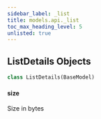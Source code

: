 ```yaml
---
sidebar_label: _list
title: models.api._list
toc_max_heading_level: 5
unlisted: true
---
```


## ListDetails Objects

```python
class ListDetails(BaseModel)
```

#### size

Size in bytes


